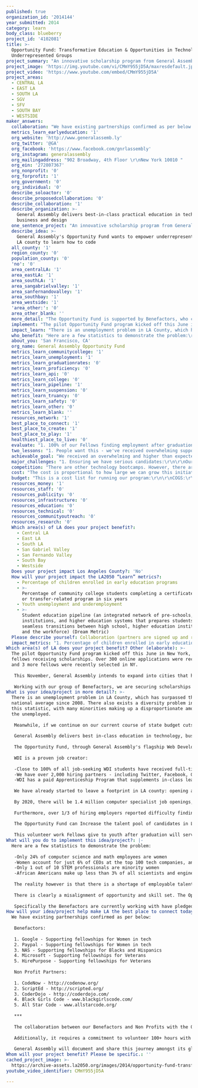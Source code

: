 ```yaml
---
published: true
organization_id: '2014144'
year_submitted: 2014
category: learn
body_class: blueberry
project_id: '4102081'
title: >-
  Opportunity Fund: Transformative Education & Opportunities in Technology for
  Underrepresented Groups
project_summary: "An innovative scholarship program from General Assembly to provide education and opportunity in technology for underrepresented groups\r\n"
project_image: 'https://img.youtube.com/vi/CMmY955jD5A/maxresdefault.jpg'
project_video: 'https://www.youtube.com/embed/CMmY955jD5A'
project_areas:
  - CENTRAL LA
  - EAST LA
  - SOUTH LA
  - SGV
  - SFV
  - SOUTH BAY
  - WESTSIDE
maker_answers:
  collaboration: "We have existing partnerships confirmed as per below:\r\n \r\nBenefactors:\r\n \r\n1. Google - Supporting fellowships for Women in tech\r\n2. Paypal - Supporting fellowships for Women in tech\r\n3. NAS - Supporting fellowships for Blacks and Hispanics\r\n4. Microsoft  - Supporting fellowships for Veterans\r\n5. HirePurpose - Supporting fellowships for Veterans\r\n \r\nNon Profit Partners:\r\n \r\n1. CodeNow - http://codenow.org/\r\n2. ScriptEd - http://scripted.org/\r\n3. CoderDojo - http://coderdojo.com/\r\n4. Black Girls Code - www.blackgirlscode.com/\r\n5. All Star Code - www.allstarcode.org/\r\n \r\n---\r\n \r\nThe collaboration between our Benefactors and Non Profits with the Opportunity Fund is essential. As part of the Opportunity Fund experience, our fellows need to be aware of and identify with the Benefactors purpose of providing the scholarship.\r\n \r\nAdditionally, it requires a commitment to volunteer 100+ hours with our Non Profit partners, to learn about their mission and document and share this experience with their community.\r\n \r\nGeneral Assembly will document and share this journey amongst its global network of entrepreneurs, alumni and community, as well as with the Benefactors, ensuring the outcomes and experiences touch everyone.\r\n "
  metrics_learn_earlyeducation: '1'
  org_website: 'http://www.generalassemb.ly'
  org_twitter: '@GA'
  org_facebook: 'https://www.facebook.com/gnrlassembly'
  org_instagram: generalassembly
  org_mailingaddress: "902 Broadway, 4th Floor \r\nNew York 10010 "
  org_ein: '272807367'
  org_nonprofit: '0'
  org_forprofit: '1'
  org_government: '0'
  org_individual: '0'
  describe_soloactor: '0'
  describe_proposedcollaboration: '0'
  describe_collaboration: '1'
  describe_organization: >-
    General Assembly delivers best-in-class practical education in technology,
    business and design
  one_sentence_project: "An innovative scholarship program from General Assembly to provide education and opportunity in technology for underrepresented groups\r\n"
  describe_idea: >-
    General Assembly's Opportunity Fund wants to empower underrepresented groups
    LA county to learn how to code 
  all_county: '1'
  region_county: '0'
  population_county: '0'
  'no': '0'
  area_centralLA: '1'
  area_eastLA: '1'
  area_southLA: '1'
  area_sangabrielvalley: '1'
  area_sanfernandovalley: '1'
  area_southbay: '1'
  area_westside: '1'
  'area_other:': '0'
  area_other_blank: ''
  more_detail: "The Opportunity Fund is supported by Benefactors, who contribute capital toward a Benefactor-branded scholarship fund for underrepresented groups of their choosing (women, minorities, veterans or other).\r\n \r\nIndividuals who meet General Assembly's Web Development Immersive criteria are eligible to receive this scholarship and become Fellows for this 3-month immersive class that will transform them into employable software engineers.\r\n \r\nUpon graduation, Fellows are required to volunteer 100+ hours mentoring youth with our partnering tech education Non Profit Organizations.\r\n "
  implement: "The pilot Opportunity Fund program kicked off this June in New York, with 6 fellows receiving scholarships. Over 300 online applications were received, and 3 more fellows were recently selected in NY.\r\n \r\nThis November, General Assembly intends to expand into cities that have a high demand and need: LA and San Francisco.\r\n \r\nWorking with our group of Benefactors, we are securing scholarships for underrepresented groups in each of these new markets and will begin marketing this opportunity in middle of August to have the first group of students in our November classes."
  impact_learn: "There is an unemployment problem in LA County, which has surpassed the national average since 2008. There also exists a diversity problem inside of this statistic, with many minorities making up a disproportionate amount of the unemployed.\r\n \r\nMeanwhile, if we continue on our current course of state budget cuts, education, which received the lowest rating, will remain a significant impediment to human development in LA County. These two issues are highly related and are at the core of the Opportunity Fund's mission.\r\n \r\nGeneral Assembly delivers best in-class education in technology, business and design - essential skills needed for the 21st century economy. Not only do we provide practical experienced based learning, we are creating a globally connected group of entrepreneurs and practitioners invested in each others success.\r\n \r\nThe Opportunity Fund, through General Assembly's flagship Web Development Immersive (WDI) program, is aimed at getting minorities and underrepresented groups access to this network and opportunity so they too can participate in this future.\r\n \r\nWDI is a proven job creator:\r\n \r\n-Close to 100% of all job-seeking WDI students have received full-time employment within a few months of graduating\r\n-We have over 2,000 hiring partners - including Twitter, Facebook, Google\r\n-WDI has a paid Apprenticeship Program that supplements in-class learning with on-the job experiential training and mentorship\r\n \r\nWe have already started to leave a footprint in LA county: opening a campus in Spring of 2003, with 95% of job-seeking WDI graduates finding employment.\r\n \r\nBy 2020, there will be 1.4 million computer specialist job openings, but universities are predicted to produce only enough qualified graduates to fill about 30% of these positions.\r\n \r\nFurthermore, over 1/3 of hiring employers reported difficulty finding suitable candidates.\r\n \r\nThe Opportunity Fund can Increase the talent pool of candidates in LA right now, and specifically reward underrepresented groups with a chance to participate in a more prosperous economic future. The existing partnerships in place with tech education Non Profits will ensure Opportunity Fund fellows give back what they have learnt to their respective communities. \r\n\r\nThis volunteer work Fellows give to youth after graduation will serve to inspire the next generation and create a strong collection of talent and entrepreneurial community that can shape LA in 2050 and well beyond."
  who_benefit: "Here are a few statistics to demonstrate the problem:\r\n \r\n-Only 24% of computer science and math employees are women\r\n-Women account for just 6% of CEOs at the top 100 tech companies, and 22% of engineers overall\r\n-Only 1 out of 10 STEM professionals are minority women\r\n-African Americans make up less than 3% of all scientists and engineers, Hispanics 4% and all other groups 3%\r\n \r\nThe reality however is that there is a shortage of employable talent  at startups and technology companies: The current rate of unemployment for technology professionals is around 4% - half the jobless rate of the US.\r\n \r\nThere is clearly a misalignment of opportunity and skill set. The Opportunity Fund will benefit underrepresented groups in technology and get them into the workforce.\r\n \r\nSpecifically the Benefactors are currently working with have pledged to support Women, Veterans, Blacks and Hispanics. (We allow our Benefactors the ability to determine which group they wish to target and help.)\r\n "
  about_you: 'San Francisco, CA'
  org_name: General Assembly Opportunity Fund
  metrics_learn_communitycollege: '1'
  metrics_learn_unemployment: '1'
  metrics_learn_graduationrates: '0'
  metrics_learn_proficiency: '0'
  metrics_learn_api: '0'
  metrics_learn_college: '0'
  metrics_learn_pipeline: '1'
  metrics_learn_suspension: '0'
  metrics_learn_truancy: '0'
  metrics_learn_safety: '0'
  metrics_learn_other: '0'
  metrics_learn_blank: ''
  resources_network: '1'
  best_place_to_connect: '1'
  best_place_to_create: '1'
  best_place_to_play: '1'
  healthiest_place_to_live: '0'
  evaluate: "1. 100% of our Fellows finding employment after graduation\r\n2. Increased number of children mentored by our Fellows with our Non Profit partners\r\n3. Increased enrolment of children in local Non Profit youth technology programs\r\n4. Increased economic activity and output of our Benefactors, Non Profits and the cities in which our graduates live \r\n5. Increased supply of employable talent in technology companies\r\n6. Increased technology and tech related job offerings in the regions in which we operate\r\n7. A decrease in the underrepresentation of minorities in technology and in the income levels in LA county\r\n8. Increased partnerships with tech education Non Profits serving local youth\r\n9. A rise in income and education levels for minorities in LA County\r\n\r\n"
  two_lessons: "1. People want this - we've received overwhelming support from Benefactors and Non Profits about this initiative. Most importantly, the passion and enthusiasm we've garnered from our applicants is truly special. When you hear from people who have been unable to pursue their passion due to lack of opportunity - financial means or otherwise - you become aware of how great a chance this is to change someone's life and the people around them. Our pilot received a large amount of applications and we believe this will grow even further with our expansion in LA and SF.\r\n\r\n2. Each community is different - We are working with different organizations and Non Profits to deliver this service and they all relate to this mission differently. Google identified strongly with increasing Women's role in technology, while Microsoft had a desire to support Veterans. The point is there are many needs to be served, and we think we've built something that enables the flexibility to adapt to them as needed as we enter new markets."
  achievable_goal: "We received an overwhelming and higher than expected number of applications for our pilot test of the Opportunity Fund in New York this summer.\r\n\r\nWe were quickly able to secure Benefactor interest and funding required to offer the scholarships and secure the partnerships with education tech Non Profits. At the time of writing our first group of fellows are in their second month of this experience and are showing positive results and enthusiasm during this demanding 3 month program.\r\n\r\nOur current fellows in NY have already been introduced to the Non Profit partners they will be working with and are excited to get started when they graduate this September.\r\n\r\nGeneral Assembly is headquartered in NY, however we offer this immersive class in 12 cities across 4 continents. Thanks to this pilot we have navigated the initial operational hurdles required to implement the program in NY and are ready to expand into other cities. \r\n\r\nA big marketing push will be coming to LA and SF (our next Opportunity Fund markets) this August - and we believe we will be able to replicate the success we've experienced in NY and have an even smoother launch with some experience gained delivering this in NY."
  major_challenges: "1. Ensuring we have serious candidates:\r\n\r\nOur pilot in NY received a significant amount of candidates, however there was some difficulty in finding serious candidates who had an interest in technology versus candidates who were more focused on receiving a subsidized opportunity. Our immersive program is intense and difficult, and a candidate needs to have a strong desire to learn how to code and work in technology. In order to ensure we get the best candidates, we will strive to make it more clear during our application process what is expected, and more clearly define what we are looking for form a candidate.\r\n\r\n2. Volunteering: \r\n\r\nWe take the Non Profit volunteer work very seriously, and require all Fellows to volunteer 100+ hours upon graduation by matching them with our Non Profit partners. When a candidate graduates however, they are invariably focused on finding a job - something we help them with through our Apprenticeship program. It is on us to ensure candidates are aware of the importance of volunteering after completing our course too, and how it can improve their chances of finding employment and what it can do for their local communities. "
  competition: "There are other technology bootcamps. However, there are no other technology education platforms bringing together so many stakeholders at the same time.\r\n\r\nWhat sets us apart is the interaction we are building between Benefactors, Non Profits and the underrepresented groups we intend to serve.\r\n\r\nOur technology course has proven to drive job creation in a high demand industry in a short amount of time. Benefactors are given the chance to identify and support a group of people meaningful to them, literally changing these people’s lives, and in the process tangibly shape the social fabric and economic activity around them (particularly if they choose to hire our students). \r\n\r\nPartnering with Non Profits provides a virtuous feedback loop, enabling the Benefactor to set in motion a powerful chain reaction of good - for the economy, for the individual and for the youth the Non Profit is serving.\r\n\r\nThe ambition of The Opportunity Fund goes beyond using a proven technology course to get people jobs - it creates a strong connection between stakeholders and heightens a sense of awareness of an issue and a feasible way to solve it - benefiting all involved."
  cost: "The cost is proportional to how large we can grow this initiative.\r\n\r\nThe course costs $11,500 for one student - and each scholarship is worth $8500. We require Fellows to contribute $3,000 of their tuition to ensure strong commitment and 'skin in the game'.\r\n\r\nA $100,000 grant, would enable us to provide more scholarships to serve underrepresented groups in LA County with the potential to grow even further in the future as The Opportunity Fund grows its Benefactor base.\r\n\r\n"
  budget: "This is a cost list for running our program:\r\n\r\nCOGS:\r\nFT Teachers\r\nFT Teacher rotation\r\nContract Instructors\r\nEvent expenses\r\nTeaching Assistants\r\n\r\n\r\nProduct Expenses:\r\nCurriculum Development\r\nOutcomes/Alumni expense\r\nSCHWAG\r\nVideo Production\r\n\r\nSalaries:\r\nAdmissions\r\nInstructor coaching\r\nOutcomes and Alumni\r\nProgram Producers\r\nAudience Dev\r\nFront lines\r\nInstructor Recruiting\r\nMembership Coordination\r\n"
  resources_money: '1'
  resources_staff: '0'
  resources_publicity: '0'
  resources_infrastructure: '0'
  resources_education: '0'
  resources_technical: '0'
  resources_communityoutreach: '0'
  resources_research: '0'
  Which area(s) of LA does your project benefit?:
    - Central LA
    - East LA
    - South LA
    - San Gabriel Valley
    - San Fernando Valley
    - South Bay
    - Westside
  Does your project impact Los Angeles County?: 'No'
  How will your project impact the LA2050 “Learn” metrics?:
    - Percentage of children enrolled in early education programs
    - >-
      Percentage of community college students completing a certificate, degree,
      or transfer-related program in six years
    - Youth unemployment and underemployment
    - >-
      Student education pipeline (an integrated network of pre-schools, K-12
      institutions, and higher education systems that prepares students for
      seamless transitions between high school, higher education institutions,
      and the workforce) (Dream Metric)
  Please describe yourself: Collaboration (partners are signed up and ready to hit the ground running!)
  impact_metrics: "1. Percentage of children enrolled in early education programs:\r\n \r\nThe volunteer work Opportunity Fund Fellows will do with partnering tech education Non Profits is focused on youth in their communities. These programs are specifically designed to encourage youth to apply and engage in learning technology. A fellow will be able to demonstrate actual projects they have made in WDI and inspire and teach youth how technology can empower their futures.\r\n \r\n2. Percentage of community college students completing a certificate, degree, or transfer-related program in six years:\r\n \r\nThe Opportunity Fund offers 3 month immersive opportunity to learn how to code and graduate with the skills needed to be employed as a software engineer. Community college students unable to find opportunities in expensive or selective programs will be targeted by this initiative, purposely giving them a chance where one is currently lacking.\r\n\r\n3. Youth unemployment and underemployment:\r\n \r\nJob seeking graduates from General Assembly's WDI program have consistently found employment anywhere this course is taught (In the United States: LA, San Francisco, Seattle, Chicago, Atlanta, Boston, New York and Washington, DC.)\r\n \r\nSpecifically in LA we already have a measured success rate - having placed 95% of the graduates from this course. \r\n \r\nThere is no pre-requisite skill set that is needed - just an ambition to learn how to code and desire to work in technology. This program has the ability to take complete novices and turn them into junior software engineers in just 3 months.\r\n \r\n4. Student education pipeline (an integrated network of pre-schools, K-12 institutions, and higher education systems that prepares students for seamless transitions between high school, higher education institutions, and the workforce) (Dream Metric)\r\n \r\nBy working with tech education Non Profits, we are deliberately focusing on sharing the outcomes our Fellows will gain with their community and its youth. There are many Non Profits driving the mission of education and technology for our youth and The Opportunity Fund supports this network and encourages their involvement, ensuring kids can start learning and following their interest in this field from a very young age."
Which area(s) of LA does your project benefit? Other (elaborate): >-
  The pilot Opportunity Fund program kicked off this June in New York, with 6
  fellows receiving scholarships. Over 300 online applications were received,
  and 3 more fellows were recently selected in NY.
    
   This November, General Assembly intends to expand into cities that have a high demand and need: LA and San Francisco.
    
   Working with our group of Benefactors, we are securing scholarships for underrepresented groups in each of these new markets and will begin marketing this opportunity in middle of August to have the first group of students in our November classes.
What is your idea/project in more detail?: >-
  There is an unemployment problem in LA County, which has surpassed the
  national average since 2008. There also exists a diversity problem inside of
  this statistic, with many minorities making up a disproportionate amount of
  the unemployed.
    
   Meanwhile, if we continue on our current course of state budget cuts, education, which received the lowest rating, will remain a significant impediment to human development in LA County. These two issues are highly related and are at the core of the Opportunity Fund's mission.
    
   General Assembly delivers best in-class education in technology, business and design - essential skills needed for the 21st century economy. Not only do we provide practical experienced based learning, we are creating a globally connected group of entrepreneurs and practitioners invested in each others success.
    
   The Opportunity Fund, through General Assembly's flagship Web Development Immersive (WDI) program, is aimed at getting minorities and underrepresented groups access to this network and opportunity so they too can participate in this future.
    
   WDI is a proven job creator:
    
   -Close to 100% of all job-seeking WDI students have received full-time employment within a few months of graduating
   -We have over 2,000 hiring partners - including Twitter, Facebook, Google
   -WDI has a paid Apprenticeship Program that supplements in-class learning with on-the job experiential training and mentorship
    
   We have already started to leave a footprint in LA county: opening a campus in Spring of 2003, with 95% of job-seeking WDI graduates finding employment.
    
   By 2020, there will be 1.4 million computer specialist job openings, but universities are predicted to produce only enough qualified graduates to fill about 30% of these positions.
    
   Furthermore, over 1/3 of hiring employers reported difficulty finding suitable candidates.
    
   The Opportunity Fund can Increase the talent pool of candidates in LA right now, and specifically reward underrepresented groups with a chance to participate in a more prosperous economic future. The existing partnerships in place with tech education Non Profits will ensure Opportunity Fund fellows give back what they have learnt to their respective communities. 
   
   This volunteer work Fellows give to youth after graduation will serve to inspire the next generation and create a strong collection of talent and entrepreneurial community that can shape LA in 2050 and well beyond.
What will you do to implement this idea/project?: |-
  Here are a few statistics to demonstrate the problem:
    
   -Only 24% of computer science and math employees are women
   -Women account for just 6% of CEOs at the top 100 tech companies, and 22% of engineers overall
   -Only 1 out of 10 STEM professionals are minority women
   -African Americans make up less than 3% of all scientists and engineers, Hispanics 4% and all other groups 3%
    
   The reality however is that there is a shortage of employable talent at startups and technology companies: The current rate of unemployment for technology professionals is around 4% - half the jobless rate of the US.
    
   There is clearly a misalignment of opportunity and skill set. The Opportunity Fund will benefit underrepresented groups in technology and get them into the workforce.
    
   Specifically the Benefactors are currently working with have pledged to support Women, Veterans, Blacks and Hispanics. (We allow our Benefactors the ability to determine which group they wish to target and help.)
How will your idea/project help make LA the best place to connect today? In LA2050?: |-
  We have existing partnerships confirmed as per below:
    
   Benefactors:
    
   1. Google - Supporting fellowships for Women in tech
   2. Paypal - Supporting fellowships for Women in tech
   3. NAS - Supporting fellowships for Blacks and Hispanics
   4. Microsoft - Supporting fellowships for Veterans
   5. HirePurpose - Supporting fellowships for Veterans
    
   Non Profit Partners:
    
   1. CodeNow - http://codenow.org/
   2. ScriptEd - http://scripted.org/
   3. CoderDojo - http://coderdojo.com/
   4. Black Girls Code - www.blackgirlscode.com/
   5. All Star Code - www.allstarcode.org/
    
   ***
    
   The collaboration between our Benefactors and Non Profits with the Opportunity Fund is essential. As part of the Opportunity Fund experience, our fellows need to be aware of and identify with the Benefactors purpose of providing the scholarship.
    
   Additionally, it requires a commitment to volunteer 100+ hours with our Non Profit partners, to learn about their mission and document and share this experience with their community.
    
   General Assembly will document and share this journey amongst its global network of entrepreneurs, alumni and community, as well as with the Benefactors, ensuring the outcomes and experiences touch everyone.
Whom will your project benefit? Please be specific.: ''
cached_project_image: >-
  https://archive-assets.la2050.org/images/2014/opportunity-fund-transformative-education-opportunities-in-technology-for-underrepresented-groups/img.youtube.com/vi/CMmY955jD5A/maxresdefault.jpg
youtube_video_identifier: CMmY955jD5A

---
```

